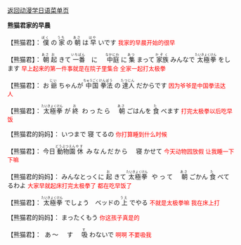 [返回动漫学日语菜单页](https://sakura-jikage.github.io/notebook/#/外语/日语/动漫学日语)

**熊猫君家的早晨**

<p><ruby>
【熊猫君】：<rp>(</rp><rt></rt><rp>)</rp>
僕<rp>(</rp><rt>ぼく</rt><rp>)</rp>
の<rp>(</rp><rt></rt><rp>)</rp>
家<rp>(</rp><rt>うち</rt><rp>)</rp>
の<rp>(</rp><rt></rt><rp>)</rp>
朝<rp>(</rp><rt>あさ</rt><rp>)</rp>
は<rp>(</rp><rt></rt><rp>)</rp>
早<rp>(</rp><rt>はや</rt><rp>)</rp>
いです<rp>(</rp><rt></rt><rp>)</rp>
<font color="red" size="2">我家的早晨开始的很早</font>
</ruby></p>

<p><ruby>
【熊猫君】：<rp>(</rp><rt></rt><rp>)</rp>
朝<rp>(</rp><rt>あさ</rt><rp>)</rp>
起<rp>(</rp><rt>お</rt><rp>)</rp>
きて<rp>(</rp><rt></rt><rp>)</rp>
一番<rp>(</rp><rt>いちばん</rt><rp>)</rp>
に　<rp>(</rp><rt></rt><rp>)</rp>
中庭<rp>(</rp><rt>なかにわ</rt><rp>)</rp>
に<rp>(</rp><rt></rt><rp>)</rp>
集<rp>(</rp><rt>あつ</rt><rp>)</rp>
まって<rp>(</rp><rt></rt><rp>)</rp>
家族<rp>(</rp><rt>かぞく</rt><rp>)</rp>
みんなで<rp>(</rp><rt></rt><rp>)</rp>
太極拳<rp>(</rp><rt>たいきょくけん</rt><rp>)</rp>
をします<rp>(</rp><rt></rt><rp>)</rp>
<font color="red" size="2">早上起来的第一件事就是在院子里集合 全家一起打太极拳</font>
</ruby></p>

<p><ruby>
【熊猫君】：<rp>(</rp><rt></rt><rp>)</rp>
お<rp>(</rp><rt></rt><rp>)</rp>
爺<rp>(</rp><rt>じい</rt><rp>)</rp>
ちゃんが<rp>(</rp><rt></rt><rp>)</rp>
中国<rp>(</rp><rt>ちゅうごく</rt><rp>)</rp>
拳法<rp>(</rp><rt>けんぽう</rt><rp>)</rp>
の<rp>(</rp><rt></rt><rp>)</rp>
達人<rp>(</rp><rt>たつじん</rt><rp>)</rp>
だからです<rp>(</rp><rt></rt><rp>)</rp>
<font color="red" size="2">因为爷爷是中国拳法达人</font>
</ruby></p>

<p><ruby>
【熊猫君】：<rp>(</rp><rt></rt><rp>)</rp>
太極拳<rp>(</rp><rt>たいきょくけん</rt><rp>)</rp>
が<rp>(</rp><rt></rt><rp>)</rp>
終<rp>(</rp><rt>お</rt><rp>)</rp>
わったら　<rp>(</rp><rt></rt><rp>)</rp>
朝<rp>(</rp><rt>あさ</rt><rp>)</rp>
ごはんを<rp>(</rp><rt></rt><rp>)</rp>
食<rp>(</rp><rt>た</rt><rp>)</rp>
べます<rp>(</rp><rt></rt><rp>)</rp>
<font color="red" size="2">打完太极拳以后吃早饭</font>
</ruby></p>

<p><ruby>
【熊猫君的妈妈】：<rp>(</rp><rt></rt><rp>)</rp>
いつまで<rp>(</rp><rt></rt><rp>)</rp>
寝<rp>(</rp><rt></rt><rp>)</rp>
てるの<rp>(</rp><rt></rt><rp>)</rp>
<font color="red" size="2">你打算睡到什么时候</font>
</ruby></p>

<p><ruby>
【熊猫君】：<rp>(</rp><rt></rt><rp>)</rp>
今日<rp>(</rp><rt></rt><rp>)</rp>
動物園<rp>(</rp><rt>どうぶつえん</rt><rp>)</rp>
休<rp>(</rp><rt>やす</rt><rp>)</rp>
みなんだから　<rp>(</rp><rt></rt><rp>)</rp>
寝<rp>(</rp><rt></rt><rp>)</rp>
かせて<rp>(</rp><rt></rt><rp>)</rp>
<font color="red" size="2">今天动物园放假 让我睡一下下嘛</font>
</ruby></p>

<p><ruby>
【熊猫君的妈妈】：<rp>(</rp><rt></rt><rp>)</rp>
みんなとっくに<rp>(</rp><rt></rt><rp>)</rp>
起<rp>(</rp><rt>お</rt><rp>)</rp>
きて<rp>(</rp><rt></rt><rp>)</rp>
太極拳<rp>(</rp><rt>たいきょくけん</rt><rp>)</rp>
やって　<rp>(</rp><rt></rt><rp>)</rp>
朝<rp>(</rp><rt>あさ</rt><rp>)</rp>
ごかん<rp>(</rp><rt></rt><rp>)</rp>
食<rp>(</rp><rt>た</rt><rp>)</rp>
べてるわよ<rp>(</rp><rt></rt><rp>)</rp>
<font color="red" size="2">大家早就起床打完太极拳了 都在吃早饭了</font>
</ruby></p>

<p><ruby>
【熊猫君】：<rp>(</rp><rt></rt><rp>)</rp>
太極拳<rp>(</rp><rt>たいきょくけん</rt><rp>)</rp>
でしょう　ベッドの<rp>(</rp><rt></rt><rp>)</rp>
上<rp>(</rp><rt>うえ</rt><rp>)</rp>
でやる<rp>(</rp><rt></rt><rp>)</rp>
<font color="red" size="2">不就是太极拳嘛 我在床上打</font>
</ruby></p>

<p><ruby>
【熊猫君的妈妈】：<rp>(</rp><rt></rt><rp>)</rp>
まったくもう<rp>(</rp><rt></rt><rp>)</rp>
<font color="red" size="2">你这孩子真是的</font>
</ruby></p>

<p><ruby>
【熊猫君】：<rp>(</rp><rt></rt><rp>)</rp>
あ～　す　<rp>(</rp><rt></rt><rp>)</rp>
吸<rp>(</rp><rt>す</rt><rp>)</rp>
わないで<rp>(</rp><rt></rt><rp>)</rp>
<font color="red" size="2">啊啊 不要吸我</font>
</ruby></p>